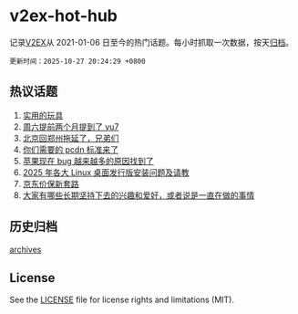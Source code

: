 # v2ex-hot-hub

 记录[V2EX](https://www.v2ex.com/)从 2021-01-06 日至今的热门话题。每小时抓取一次数据，按天[归档](archives)。

`更新时间：2025-10-27 20:24:29 +0800`

## 热议话题

1. [实用的玩具](https://www.v2ex.com/t/1168517)
1. [周六提前两个月提到了 yu7](https://www.v2ex.com/t/1168525)
1. [北京回郑州拖延了，兄弟们](https://www.v2ex.com/t/1168528)
1. [你们需要的 pcdn 标准来了](https://www.v2ex.com/t/1168507)
1. [苹果现在 bug 越来越多的原因找到了](https://www.v2ex.com/t/1168491)
1. [2025 年各大 Linux 桌面发行版安装问题及请教](https://www.v2ex.com/t/1168561)
1. [京东价保新套路](https://www.v2ex.com/t/1168521)
1. [大家有哪些长期坚持下去的兴趣和爱好，或者说是一直在做的事情](https://www.v2ex.com/t/1168576)

## 历史归档

[archives](archives)

## License

See the [LICENSE](LICENSE) file for license rights and limitations (MIT).
